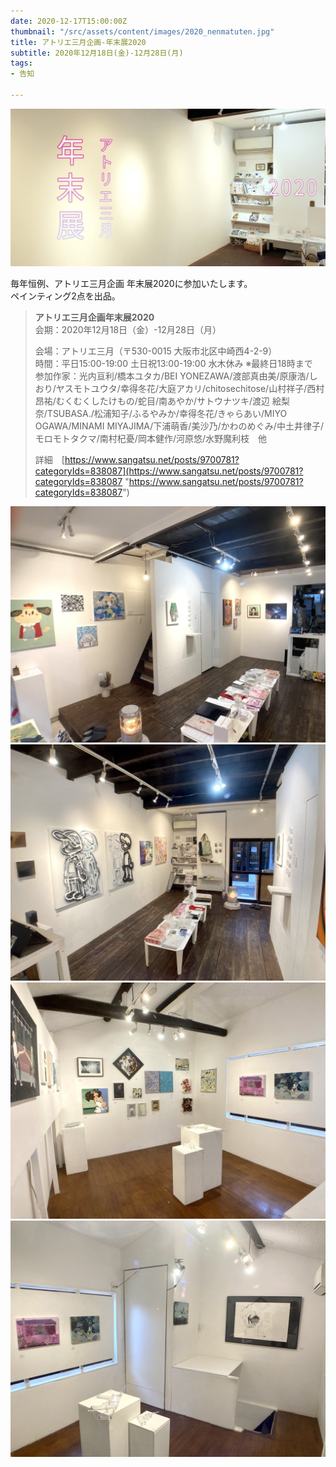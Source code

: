 ```yaml
---
date: 2020-12-17T15:00:00Z
thumbnail: "/src/assets/content/images/2020_nenmatuten.jpg"
title: アトリエ三月企画-年末展2020
subtitle: 2020年12月18日(金)-12月28日(月)
tags:
- 告知

---
```

![](/src/assets/content/images/2020_nenmatuten.jpg)

毎年恒例、アトリエ三月企画 年末展2020に参加いたします。  
ペインティング2点を出品。

> **アトリエ三月企画年末展2020**  
> 会期：2020年12月18日（金）-12月28日（月）
>
> 会場：アトリエ三月（〒530-0015 大阪市北区中崎西4-2-9）  
> 時間：平日15:00-19:00 土日祝13:00-19:00 水木休み ※最終日18時まで  
> 参加作家：光内亘利/橋本ユタカ/BEI YONEZAWA/渡部真由美/原康浩/しおり/ヤスモトユウタ/幸得冬花/大庭アカリ/chitosechitose/山村祥子/西村昂祐/むくむくしたけもの/蛇目/南あやか/サトウナツキ/渡辺 絵梨奈/TSUBASA./松浦知子/ふるやみか/幸得冬花/きゃらあい/MIYO OGAWA/MINAMI MIYAJIMA/下浦萌香/美沙乃/かわのめぐみ/中土井律子/モロモトタクマ/南村杞憂/岡本健作/河原悠/水野魔利枝　他
>
> 詳細　[https://www.sangatsu.net/posts/9700781?categoryIds=838087](https://www.sangatsu.net/posts/9700781?categoryIds=838087 "https://www.sangatsu.net/posts/9700781?categoryIds=838087")

![](/src/assets/content/images/2020_nenmatuten04.jpeg)![](/src/assets/content/images/2020_nenmatuten03.jpeg)![](/src/assets/content/images/2020_nenmatuten01.jpeg)![](/src/assets/content/images/2020_nenmatuten02.jpeg)